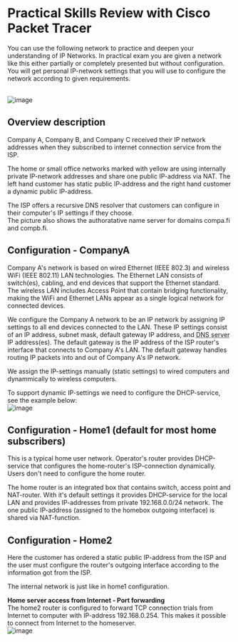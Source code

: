 # Practical Skills Review with Cisco Packet Tracer

You can  use the following network to practice and deepen your understanding of IP Networks.  In practical exam you are given a network like this either partially or completely presented but without configuration. You will get personal IP-network settings that you will use to configure the network according to given requirements.
<br><br>
 

![image](https://github.com/user-attachments/assets/5fb927c0-c1be-4009-8e0e-f3d9e1803607)
    


## Overview description

Company A, Company B, and Company C received their IP network addresses when they subscribed to internet connection service from the ISP.  

The home or small office networks marked with yellow are using internally private IP-network addresses and share one public IP-address via NAT. The left hand customer has static public IP-address and the right hand customer a dynamic public IP-address.

The ISP offers a recursive DNS resolver that customers can configure in their computer's IP settings if they choose.  
The picture also shows the authoratative  name server for domains compa.fi and compb.fi.  


## Configuration - CompanyA
Company A's network is based on wired Ethernet (IEEE 802.3) and wireless WiFi (IEEE 802.11) LAN technologies. The Ethernet LAN consists of switch(es), cabling, and end devices that support the Ethernet standard. The wireless LAN includes Access Point that contain bridging functionality, making the WiFi and Ethernet LANs appear as a single logical network for connected devices.

We configure the Company A network to be an IP network by assigning IP settings to all end devices connected to the LAN. These IP settings consist of an IP address, subnet mask, default gateway IP address, and <abbr title="This should be a recursive resolving server">DNS server</abbr> IP address(es). The default gateway is the IP address of the ISP router's interface that connects to Company A's LAN. The default gateway handles routing IP packets into and out of Company A's IP network.  

We assign the IP-settings manually (static settings) to wired computers and dynammically to wireless computers.  

To support dynamic IP-settings we need to configure the DHCP-service, see the example below:  
![image](https://github.com/user-attachments/assets/31f4afd2-322f-4256-829d-c1f0b7580b61)



## Configuration - Home1 (default for most home subscribers)
This is a typical home user network. Operator's router provides DHCP-service that configures the home-router's ISP-connection dynamically. Users don't need to configure the home router.

The home router is an integrated box that contains switch, access point and NAT-router. With it's default settings it provides DHCP-service for the local LAN and provides IP-addresses from private 192.168.0.0/24 network. The one public IP-address (assigned to the homebox outgoing interface) is shared via NAT-function.

## Configuration - Home2  
Here the customer has ordered a static public IP-address from the ISP and the user must configure the router's outgoing interface according to the information got from the ISP.  


The internal network is just like in home1 configuration.   


**Home server access from Internet - Port forwarding**  
The home2 router is configured to forward TCP connection trials from Internet to computer with IP-address 192.168.0.254. This makes it possible to connect from Internet to the homeserver.  
![image](https://github.com/user-attachments/assets/b35dc9ee-4288-4ba2-b55f-fbab2bb16903)


